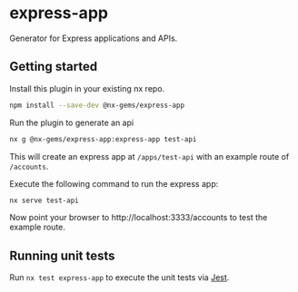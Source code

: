 # express-app

Generator for Express applications and APIs.

## Getting started

Install this plugin in your existing nx repo.

```sh
npm install --save-dev @nx-gems/express-app
```

Run the plugin to generate an api

```sh
nx g @nx-gems/express-app:express-app test-api
```

This will create an express app at `/apps/test-api` with an example route of `/accounts`.

Execute the following command to run the express app:

```sh
nx serve test-api
```

Now point your browser to http://localhost:3333/accounts to test the example route.

## Running unit tests

Run `nx test express-app` to execute the unit tests via [Jest](https://jestjs.io).

